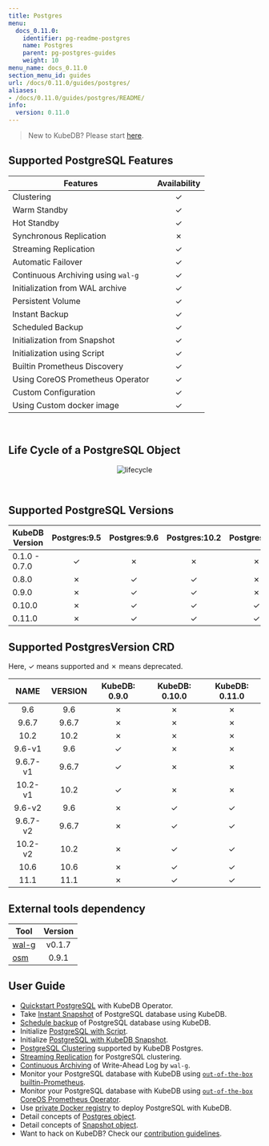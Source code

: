 ```yaml
---
title: Postgres
menu:
  docs_0.11.0:
    identifier: pg-readme-postgres
    name: Postgres
    parent: pg-postgres-guides
    weight: 10
menu_name: docs_0.11.0
section_menu_id: guides
url: /docs/0.11.0/guides/postgres/
aliases:
- /docs/0.11.0/guides/postgres/README/
info:
  version: 0.11.0
---
```


> New to KubeDB? Please start [here](/docs/0.11.0/concepts/README).

## Supported PostgreSQL Features

|              Features              | Availability |
| ---------------------------------- | :----------: |
| Clustering                         |   &#10003;   |
| Warm Standby                       |   &#10003;   |
| Hot Standby                        |   &#10003;   |
| Synchronous Replication            |   &#10007;   |
| Streaming Replication              |   &#10003;   |
| Automatic Failover                 |   &#10003;   |
| Continuous Archiving using `wal-g` |   &#10003;   |
| Initialization from WAL archive    |   &#10003;   |
| Persistent Volume                  |   &#10003;   |
| Instant Backup                     |   &#10003;   |
| Scheduled Backup                   |   &#10003;   |
| Initialization from Snapshot       |   &#10003;   |
| Initialization using Script        |   &#10003;   |
| Builtin Prometheus Discovery       |   &#10003;   |
| Using CoreOS Prometheus Operator   |   &#10003;   |
| Custom Configuration               |   &#10003;   |
| Using Custom docker image          |   &#10003;   |

<br/>

## Life Cycle of a PostgreSQL Object

<p align="center">
  <img alt="lifecycle"  src="/docs/0.11.0/images/postgres/lifecycle.png">
</p>

<br/>

## Supported PostgreSQL Versions

| KubeDB Version | Postgres:9.5 | Postgres:9.6 | Postgres:10.2 | Postgres:10.6 | Postgres:11.1 |
| -------------- | :----------: | :----------: | :-----------: | :-----------: | :-----------: |
| 0.1.0 - 0.7.0  |   &#10003;   |   &#10007;   |   &#10007;    |   &#10007;    |   &#10007;    |
| 0.8.0          |   &#10007;   |   &#10003;   |   &#10003;    |   &#10007;    |   &#10007;    |
| 0.9.0          |   &#10007;   |   &#10003;   |   &#10003;    |   &#10007;    |   &#10007;    |
| 0.10.0         |   &#10007;   |   &#10003;   |   &#10003;    |   &#10003;    |   &#10003;    |
| 0.11.0         |   &#10007;   |   &#10003;   |   &#10003;    |   &#10003;    |   &#10003;    |

## Supported PostgresVersion CRD

Here, &#10003; means supported and &#10007; means deprecated.

|   NAME   | VERSION | KubeDB: 0.9.0 | KubeDB: 0.10.0 | KubeDB: 0.11.0 |
| :------: | :-----: | :-----------: | :------------: | :------------: |
|   9.6    |   9.6   |   &#10007;    |    &#10007;    |    &#10007;    |
|  9.6.7   |  9.6.7  |   &#10007;    |    &#10007;    |    &#10007;    |
|   10.2   |  10.2   |   &#10007;    |    &#10007;    |    &#10007;    |
|  9.6-v1  |   9.6   |   &#10003;    |    &#10007;    |    &#10007;    |
| 9.6.7-v1 |  9.6.7  |   &#10003;    |    &#10007;    |    &#10007;    |
| 10.2-v1  |  10.2   |   &#10003;    |    &#10007;    |    &#10007;    |
|  9.6-v2  |   9.6   |   &#10007;    |    &#10003;    |    &#10003;    |
| 9.6.7-v2 |  9.6.7  |   &#10007;    |    &#10003;    |    &#10003;    |
| 10.2-v2  |  10.2   |   &#10007;    |    &#10003;    |    &#10003;    |
|   10.6   |  10.6   |   &#10007;    |    &#10003;    |    &#10003;    |
|   11.1   |  11.1   |   &#10007;    |    &#10003;    |    &#10003;    |

## External tools dependency

|                  Tool                   | Version |
| --------------------------------------- | :-----: |
| [wal-g](https://github.com/wal-g/wal-g) | v0.1.7  |
| [osm](https://github.com/appscode/osm)  |  0.9.1  |

## User Guide

- [Quickstart PostgreSQL](/docs/0.11.0/guides/postgres/quickstart/quickstart) with KubeDB Operator.
- Take [Instant Snapshot](/docs/0.11.0/guides/postgres/snapshot/instant_backup) of PostgreSQL database using KubeDB.
- [Schedule backup](/docs/0.11.0/guides/postgres/snapshot/scheduled_backup) of PostgreSQL database using KubeDB.
- Initialize [PostgreSQL with Script](/docs/0.11.0/guides/postgres/initialization/script_source).
- Initialize [PostgreSQL with KubeDB Snapshot](/docs/0.11.0/guides/postgres/initialization/snapshot_source).
- [PostgreSQL Clustering](/docs/0.11.0/guides/postgres/clustering/ha_cluster) supported by KubeDB Postgres.
- [Streaming Replication](/docs/0.11.0/guides/postgres/clustering/streaming_replication) for PostgreSQL clustering.
- [Continuous Archiving](/docs/0.11.0/guides/postgres/snapshot/continuous_archiving) of Write-Ahead Log by `wal-g`.
- Monitor your PostgreSQL database with KubeDB using [`out-of-the-box` builtin-Prometheus](/docs/0.11.0/guides/postgres/monitoring/using-builtin-prometheus).
- Monitor your PostgreSQL database with KubeDB using [`out-of-the-box` CoreOS Prometheus Operator](/docs/0.11.0/guides/postgres/monitoring/using-coreos-prometheus-operator).
- Use [private Docker registry](/docs/0.11.0/guides/postgres/private-registry/using-private-registry) to deploy PostgreSQL with KubeDB.
- Detail concepts of [Postgres object](/docs/0.11.0/concepts/databases/postgres).
- Detail concepts of [Snapshot object](/docs/0.11.0/concepts/snapshot).
- Want to hack on KubeDB? Check our [contribution guidelines](/docs/0.11.0/CONTRIBUTING).
